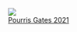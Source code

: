 <html>
				<a href="https://uqload.com/7dp87x0rynfp.html"><img src="https://m70.uqload.org/i/03/01356/8d5tm7jhe0z9_t.jpg" border=0><br>Pourris Gates 2021</a><br>
</html>
